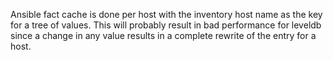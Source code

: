 
Ansible fact cache is done per host with the inventory host name as the key for a
tree of values.  This will probably result in bad performance for leveldb since a
change in any value results in a complete rewrite of the entry for a host.


